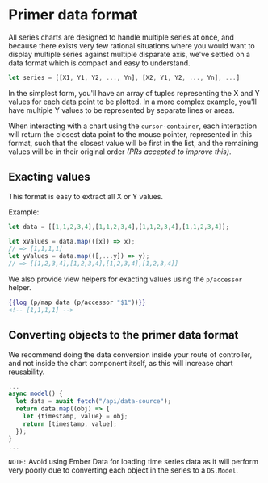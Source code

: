 # Primer data format

All series charts are designed to handle multiple series at once, and because
there exists very few rational situations where you would want to display multiple
series against multiple disparate axis, we've settled on a data format which is compact
and easy to understand.

```js
let series = [[X1, Y1, Y2, ..., Yn], [X2, Y1, Y2, ..., Yn], ...]
```

In the simplest form, you'll have an array of tuples representing the X and Y values
for each data point to be plotted. In a more complex example, you'll have multiple
Y values to be represented by separate lines or areas.

When interacting with a chart using the `cursor-container`, each interaction will
return the closest data point to the mouse pointer, represented in this format, such
that the closest value will be first in the list, and the remaining values will
be in their original order _(PRs accepted to improve this)_.

## Exacting values

This format is easy to extract all X or Y values.

Example:

```js
let data = [[1,1,2,3,4],[1,1,2,3,4],[1,1,2,3,4],[1,1,2,3,4]];

let xValues = data.map(([x]) => x);
// => [1,1,1,1]
let yValues = data.map(([,...y]) => y);
// => [[1,2,3,4],[1,2,3,4],[1,2,3,4],[1,2,3,4]]
```

We also provide view helpers for exacting values using the `p/accessor` helper.

```hbs
{{log (p/map data (p/accessor "$1"))}}
<!-- [1,1,1,1] -->
```

## Converting objects to the primer data format

We recommend doing the data conversion inside your route of controller, and
not inside the chart component itself, as this will increase chart reusability.


```js
...
async model() {
  let data = await fetch("/api/data-source");
  return data.map((obj) => {
    let {timestamp, value} = obj;
    return [timestamp, value];
  });
}
...
```

`NOTE:` Avoid using Ember Data for loading time series data as it will perform very poorly
due to converting each object in the series to a `DS.Model`.

